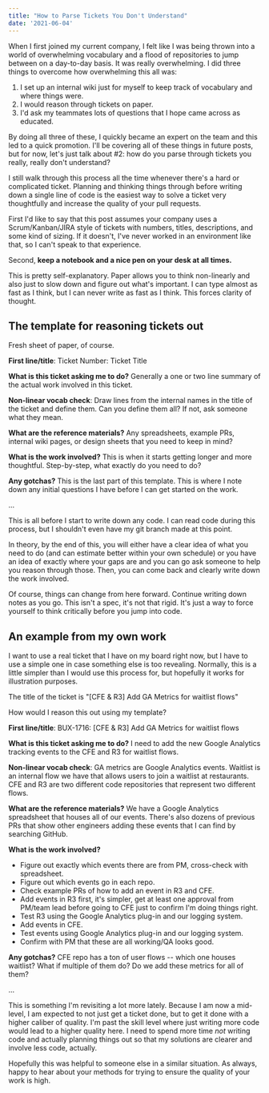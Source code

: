 ```yaml
---
title: "How to Parse Tickets You Don't Understand"
date: '2021-06-04'
---
```


When I first joined my current company, I felt like I was being thrown into a world of overwhelming vocabulary and a flood of repositories to jump between on a day-to-day basis. It was really overwhelming. I did three things to overcome how overwhelming this all was:

1) I set up an internal wiki just for myself to keep track of vocabulary and where things were.
2) I would reason through tickets on paper.
3) I'd ask my teammates lots of questions that I hope came across as educated.

By doing all three of these, I quickly became an expert on the team and this led to a quick promotion. I'll be covering all of these things in future posts, but for now, let's just talk about #2: how do you parse through tickets you really, really don't understand?

I still walk through this process all the time whenever there's a hard or complicated ticket. Planning and thinking things through before writing down a single line of code is the easiest way to solve a ticket very thoughtfully and increase the quality of your pull requests.

First I'd like to say that this post assumes your company uses a Scrum/Kanban/JIRA style of tickets with numbers, titles, descriptions, and some kind of sizing. If it doesn't, I've never worked in an environment like that, so I can't speak to that experience.

Second, **keep a notebook and a nice pen on your desk at all times.**

This is pretty self-explanatory. Paper allows you to think non-linearly and also just to slow down and figure out what's important. I can type almost as fast as I think, but I can never write as fast as I think. This forces clarity of thought.

## The template for reasoning tickets out

Fresh sheet of paper, of course.

**First line/title**: Ticket Number: Ticket Title

**What is this ticket asking me to do?** Generally a one or two line summary of the actual work involved in this ticket.

**Non-linear vocab check**: Draw lines from the internal names in the title of the ticket and define them. Can you define them all? If not, ask someone what they mean.

**What are the reference materials?** Any spreadsheets, example PRs, internal wiki pages, or design sheets that you need to keep in mind?

**What is the work involved?** This is when it starts getting longer and more thoughtful. Step-by-step, what exactly do you need to do?

**Any gotchas?** This is the last part of this template. This is where I note down any initial questions I have before I can get started on the work.

...

This is all before I start to write down any code. I can read code during this process, but I shouldn't even have my git branch made at this point. 

In theory, by the end of this, you will either have a clear idea of what you need to do (and can estimate better within your own schedule) or you have an idea of exactly where your gaps are and you can go ask someone to help you reason through those. Then, you can come back and clearly write down the work involved.

Of course, things can change from here forward. Continue writing down notes as you go. This isn't a spec, it's not that rigid. It's just a way to force yourself to think critically before you jump into code.

## An example from my own work

I want to use a real ticket that I have on my board right now, but I have to use a simple one in case something else is too revealing. Normally, this is a little simpler than I would use this process for, but hopefully it works for illustration purposes.

The title of the ticket is "[CFE & R3] Add GA Metrics for waitlist flows"

How would I reason this out using my template?

**First line/title**: BUX-1716: [CFE & R3] Add GA Metrics for waitlist flows

**What is this ticket asking me to do?** I need to add the new Google Analytics tracking events to the CFE and R3 for waitlist flows.

**Non-linear vocab check**: GA metrics are Google Analytics events. Waitlist is an internal flow we have that allows users to join a waitlist at restaurants. CFE and R3 are two different code repositories that represent two different flows.

**What are the reference materials?** We have a Google Analytics spreadsheet that houses all of our events. There's also dozens of previous PRs that show other engineers adding these events that I can find by searching GitHub.

**What is the work involved?** 

* Figure out exactly which events there are from PM, cross-check with spreadsheet.
* Figure out which events go in each repo.
* Check example PRs of how to add an event in R3 and CFE.
* Add events in R3 first, it's simpler, get at least one approval from PM/team lead before going to CFE just to confirm I'm doing things right.
* Test R3 using the Google Analytics plug-in and our logging system.
* Add events in CFE.
* Test events using Google Analytics plug-in and our logging system.
* Confirm with PM that these are all working/QA looks good. 

**Any gotchas?** CFE repo has a ton of user flows -- which one houses waitlist? What if multiple of them do? Do we add these metrics for all of them?

...

This is something I'm revisiting a lot more lately. Because I am now a mid-level, I am expected to not just get a ticket done, but to get it done with a higher caliber of quality. I'm past the skill level where just writing more code would lead to a higher quality here. I need to spend more time _not_ writing code and actually planning things out so that my solutions are clearer and involve less code, actually.

Hopefully this was helpful to someone else in a similar situation. As always, happy to hear about your methods for trying to ensure the quality of your work is high.